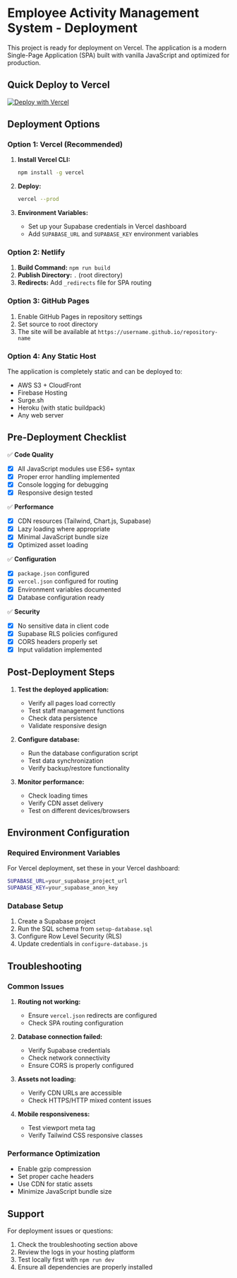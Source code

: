 # Employee Activity Management System - Deployment

This project is ready for deployment on Vercel. The application is a modern Single-Page Application (SPA) built with vanilla JavaScript and optimized for production.

## Quick Deploy to Vercel

[![Deploy with Vercel](https://vercel.com/button)](https://vercel.com/new/clone?repository-url=https://github.com/yourusername/employee-management-system)

## Deployment Options

### Option 1: Vercel (Recommended)

1. **Install Vercel CLI:**
   ```bash
   npm install -g vercel
   ```

2. **Deploy:**
   ```bash
   vercel --prod
   ```

3. **Environment Variables:**
   - Set up your Supabase credentials in Vercel dashboard
   - Add `SUPABASE_URL` and `SUPABASE_KEY` environment variables

### Option 2: Netlify

1. **Build Command:** `npm run build`
2. **Publish Directory:** `.` (root directory)
3. **Redirects:** Add `_redirects` file for SPA routing

### Option 3: GitHub Pages

1. Enable GitHub Pages in repository settings
2. Set source to root directory
3. The site will be available at `https://username.github.io/repository-name`

### Option 4: Any Static Host

The application is completely static and can be deployed to:
- AWS S3 + CloudFront
- Firebase Hosting
- Surge.sh
- Heroku (with static buildpack)
- Any web server

## Pre-Deployment Checklist

✅ **Code Quality**
- [x] All JavaScript modules use ES6+ syntax
- [x] Proper error handling implemented
- [x] Console logging for debugging
- [x] Responsive design tested

✅ **Performance**
- [x] CDN resources (Tailwind, Chart.js, Supabase)
- [x] Lazy loading where appropriate
- [x] Minimal JavaScript bundle size
- [x] Optimized asset loading

✅ **Configuration**
- [x] `package.json` configured
- [x] `vercel.json` configured for routing
- [x] Environment variables documented
- [x] Database configuration ready

✅ **Security**
- [x] No sensitive data in client code
- [x] Supabase RLS policies configured
- [x] CORS headers properly set
- [x] Input validation implemented

## Post-Deployment Steps

1. **Test the deployed application:**
   - Verify all pages load correctly
   - Test staff management functions
   - Check data persistence
   - Validate responsive design

2. **Configure database:**
   - Run the database configuration script
   - Test data synchronization
   - Verify backup/restore functionality

3. **Monitor performance:**
   - Check loading times
   - Verify CDN asset delivery
   - Test on different devices/browsers

## Environment Configuration

### Required Environment Variables

For Vercel deployment, set these in your Vercel dashboard:

```bash
SUPABASE_URL=your_supabase_project_url
SUPABASE_KEY=your_supabase_anon_key
```

### Database Setup

1. Create a Supabase project
2. Run the SQL schema from `setup-database.sql`
3. Configure Row Level Security (RLS)
4. Update credentials in `configure-database.js`

## Troubleshooting

### Common Issues

1. **Routing not working:**
   - Ensure `vercel.json` redirects are configured
   - Check SPA routing configuration

2. **Database connection failed:**
   - Verify Supabase credentials
   - Check network connectivity
   - Ensure CORS is properly configured

3. **Assets not loading:**
   - Verify CDN URLs are accessible
   - Check HTTPS/HTTP mixed content issues

4. **Mobile responsiveness:**
   - Test viewport meta tag
   - Verify Tailwind CSS responsive classes

### Performance Optimization

- Enable gzip compression
- Set proper cache headers
- Use CDN for static assets
- Minimize JavaScript bundle size

## Support

For deployment issues or questions:
1. Check the troubleshooting section above
2. Review the logs in your hosting platform
3. Test locally first with `npm run dev`
4. Ensure all dependencies are properly installed
